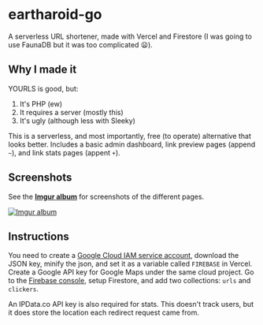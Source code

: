 # eartharoid-go

A serverless URL shortener, made with Vercel and Firestore (I was going to use FaunaDB but it was too complicated 😦).

## Why I made it

YOURLS is good, but:

1. It's PHP (ew)
2. It requires a server (mostly this)
3. It's ugly (although less with Sleeky)

This is a serverless, and most importantly, free (to operate) alternative that looks better. Includes a basic admin dashboard, link preview pages (append `~`), and link stats pages (appent `+`).

## Screenshots

See the [**Imgur album**](https://imgur.com/a/ZR0YXMg) for screenshots of the different pages.

[![Imgur album](https://i.imgur.com/jJf6syj.png)](https://imgur.com/a/ZR0YXMg)

## Instructions

You need to create a [Google Cloud IAM service account](https://console.cloud.google.com/iam-admin/serviceaccounts), download the JSON key, minify the json, and set it as a variable called `FIREBASE` in Vercel. Create a Google API key for Google Maps under the same cloud project. Go to the [Firebase console](https://console.firebase.google.com/), setup Firestore, and add two collections: `urls` and `clickers`.

An IPData.co API key is also required for stats. This doesn't track users, but it does store the location each redirect request came from.
